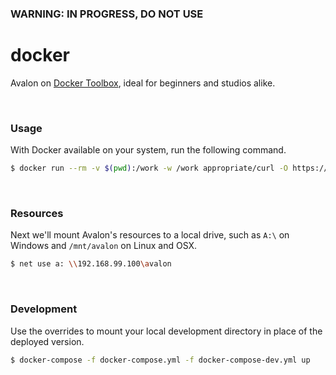 ### WARNING: IN PROGRESS, DO NOT USE

# docker

Avalon on [Docker Toolbox](https://github.com/docker/toolbox#installation-and-documentation), ideal for beginners and studios alike.

<br>

### Usage

With Docker available on your system, run the following command.

```bash
$ docker run --rm -v $(pwd):/work -w /work appropriate/curl -O https://raw.githubusercontent.com/getavalon/docker/master/docker-compose.yml && docker rm $(docker ps -aq --filter name=getavalon) 2> /dev/null && docker-compose up -d
```

<br>

### Resources

Next we'll mount Avalon's resources to a local drive, such as `A:\` on Windows and `/mnt/avalon` on Linux and OSX.

```bash
$ net use a: \\192.168.99.100\avalon
```

<br>

### Development

Use the overrides to mount your local development directory in place of the deployed version.

```bash
$ docker-compose -f docker-compose.yml -f docker-compose-dev.yml up
```
